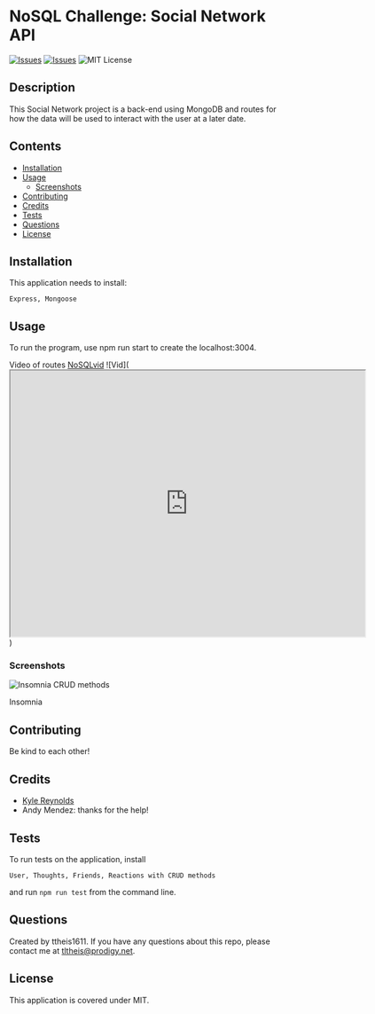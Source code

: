 # NoSQL Challenge: Social Network API
[![Issues](https://img.shields.io/github/issues/ttheis1611/T2NoSQLwk18)](https://github.com/ttheis1611/T2NoSQLwk18/issues) [![Issues](https://img.shields.io/github/contributors/ttheis1611/T2NoSQLwk18)](https://github.com/ttheis1611/T2NoSQLwk18/graphs/contributors) ![MIT License](https://img.shields.io/badge/license-MIT-blue)


## Description
This Social Network project is a back-end using MongoDB and routes for how the data will be used to interact with the user at a later date.

## Contents
* [Installation](#installation)
* [Usage](#usage)
   * [Screenshots](#screenshots)
* [Contributing](#contributing)
* [Credits](#credits)
* [Tests](#tests)
* [Questions](#questions)
* [License](#license)


## Installation
This application needs to install: 
```
Express, Mongoose
```
  
## Usage
To run the program, use npm run start to create the localhost:3004. 

Video of routes
[NoSQLvid](https://drive.google.com/file/d/1tqBBB7yECW9M2mgzq6PBMsSO2ITPmIOz/view)
![Vid](<iframe src="https://drive.google.com/file/d/1tqBBB7yECW9M2mgzq6PBMsSO2ITPmIOz/preview" width="640" height="480"></iframe>)
  
### Screenshots
![Insomnia CRUD methods](/assets/images/InsomniaScreenShot)

Insomnia 


## Contributing
Be kind to each other!
  
## Credits
* [Kyle Reynolds](https://github.com/reynolkb)
* Andy Mendez: thanks for the help!

  
## Tests
To run tests on the application, install
```
User, Thoughts, Friends, Reactions with CRUD methods
```
and run `npm run test` from the command line.
  
## Questions
Created by ttheis1611. 
      If you have any questions about this repo, please contact me at tltheis@prodigy.net.
  
## License
This application is covered under MIT.
  
